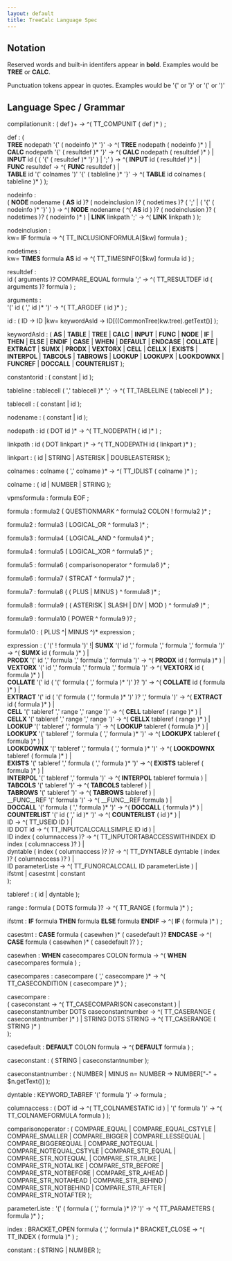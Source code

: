 ```yaml
---
layout: default
title: TreeCalc Language Spec
---
```



## Notation

Reserved words and built-in identifers appear in __bold__.
Examples would be __TREE__ or __CALC__.

Punctuation tokens appear in quotes.
Examples would be '{' or '}' or '(' or ')'


## Language Spec / Grammar


compilationunit : ( def )+ -> ^( TT_COMPUNIT ( def )* ) ;


def : (  
  __TREE__ nodepath '{' ( nodeinfo )* '}' -> ^( __TREE__ nodepath ( nodeinfo )* ) |  
  __CALC__ nodepath '{' ( resultdef )* '}' -> ^( __CALC__ nodepath ( resultdef )* ) |  
  __INPUT__ id ( ( '{' ( resultdef )* '}' ) | ';' ) -> ^( __INPUT__ id ( resultdef )* ) |  
  __FUNC__ resultdef -> ^( __FUNC__ resultdef ) |  
  __TABLE__ id '(' colnames ')' '{' ( tableline )* '}' -> ^( __TABLE__ id colnames ( tableline )* ) );


nodeinfo :  
  ( __NODE__ nodename ( __AS__ id )? ( nodeinclusion )? ( nodetimes )? ( ';' | ( '{' ( nodeinfo )* '}' ) ) -> ^( __NODE__ nodename ( ^( __AS__ id ) )? ( nodeinclusion )? ( nodetimes )? ( nodeinfo )* ) | __LINK__ linkpath ';' -> ^( __LINK__ linkpath ) );


nodeinclusion :  
  kw= __IF__ formula -> ^( TT_INCLUSIONFORMULA[$kw] formula ) ;


nodetimes :  
  kw= __TIMES__ formula __AS__ id -> ^( TT_TIMESINFO[$kw] formula id ) ;


resultdef :  
  id ( arguments )? COMPARE_EQUAL formula ';' -> ^( TT_RESULTDEF id ( arguments )? formula ) ;


arguments :  
  '(' id ( ',' id )* ')' -> ^( TT_ARGDEF ( id )* ) ;


id : ( ID -> ID |kw= keywordAsId -> ID[((CommonTree)kw.tree).getText()] );


keywordAsId : ( __AS__ | __TABLE__ | __TREE__ | __CALC__ | __INPUT__ | __FUNC__ | __NODE__ | __IF__ | __THEN__ | __ELSE__ | __ENDIF__ | __CASE__ | __WHEN__ | __DEFAULT__ | __ENDCASE__ |
  __COLLATE__ | __EXTRACT__ |
  __SUMX__ | __PRODX__ | __VEXTORX__ | __CELL__ | __CELLX__ | __EXISTS__ | __INTERPOL__ |
  __TABCOLS__ | __TABROWS__ |
  __LOOKUP__ | __LOOKUPX__ | __LOOKDOWNX__ |
  __FUNCREF__ | __DOCCALL__ | __COUNTERLIST__
  );


constantorid : ( constant | id );


tableline : tablecell ( ',' tablecell )* ';' -> ^( TT_TABLELINE ( tablecell )* ) ;


tablecell : ( constant | id );


nodename : ( constant | id );


nodepath : id ( DOT id )* -> ^( TT_NODEPATH ( id )* ) ;


linkpath : id ( DOT linkpart )* -> ^( TT_NODEPATH id ( linkpart )* ) ;


linkpart : ( id | STRING | ASTERISK | DOUBLEASTERISK );


colnames : colname ( ',' colname )* -> ^( TT_IDLIST ( colname )* ) ;


colname : ( id | NUMBER | STRING );


vpmsformula : formula EOF ;


formula : formula2 ( QUESTIONMARK ^ formula2 COLON ! formula2 )* ;


formula2 : formula3 ( LOGICAL_OR ^ formula3 )* ;


formula3 : formula4 ( LOGICAL_AND ^ formula4 )* ;


formula4 : formula5 ( LOGICAL_XOR ^ formula5 )* ;


formula5 : formula6 ( comparisonoperator ^ formula6 )* ;


formula6 : formula7 ( STRCAT ^ formula7 )* ;


formula7 : formula8 ( ( PLUS | MINUS ) ^ formula8 )* ;


formula8 : formula9 ( ( ASTERISK | SLASH | DIV | MOD ) ^ formula9 )* ;


formula9 : formula10 ( POWER ^ formula9 )? ;


formula10 : ( PLUS ^| MINUS ^)* expression ;


expression : ( '(' ! formula ')' !| __SUMX__ '(' id ',' formula ',' formula ',' formula ')' -> ^( __SUMX__ id ( formula )* ) |  
  __PRODX__ '(' id ',' formula ',' formula ',' formula ')' -> ^( __PRODX__ id ( formula )* ) |  
  __VEXTORX__ '(' id ',' formula ',' formula ',' formula ')' -> ^( __VEXTORX__ id ( formula )* ) |  
  __COLLATE__ '(' id ( '(' formula ( ',' formula )* ')' )? ')' -> ^( __COLLATE__ id ( formula )* ) |  
  __EXTRACT__ '(' id ( '(' formula ( ',' formula )* ')' )? ',' formula ')' -> ^( __EXTRACT__ id ( formula )* ) |  
  __CELL__ '(' tableref ',' range ',' range ')' -> ^( __CELL__ tableref ( range )* ) |  
  __CELLX__ '(' tableref ',' range ',' range ')' -> ^( __CELLX__ tableref ( range )* ) |  
  __LOOKUP__ '(' tableref ',' formula ')' -> ^( __LOOKUP__ tableref ( formula )* ) |  
  __LOOKUPX__ '(' tableref ',' formula ( ',' formula )* ')' -> ^( __LOOKUPX__ tableref ( formula )* ) |  
  __LOOKDOWNX__ '(' tableref ',' formula ( ',' formula )* ')' -> ^( __LOOKDOWNX__ tableref ( formula )* ) |  
  __EXISTS__ '(' tableref ',' formula ( ',' formula )* ')' -> ^( __EXISTS__ tableref ( formula )* ) |  
  __INTERPOL__ '(' tableref ',' formula ')' -> ^( __INTERPOL__ tableref formula ) |  
  __TABCOLS__ '(' tableref ')' -> ^( __TABCOLS__ tableref ) |  
  __TABROWS__ '(' tableref ')' -> ^( __TABROWS__ tableref ) |  
  __FUNC__REF '(' formula ')' -> ^( __FUNC__REF formula ) |  
  __DOCCALL__ '(' formula ( ',' formula )* ')' -> ^( __DOCCALL__ ( formula )* ) |  
  __COUNTERLIST__ '(' id ( ',' id )* ')' -> ^( __COUNTERLIST__ ( id )* ) |  
  ID -> ^( TT_USEID ID ) |  
  ID DOT id -> ^( TT_INPUTCALCCALLSIMPLE ID id ) |  
  ID index ( columnaccess )? -> ^( TT_INPUTORTABACCESSWITHINDEX ID index ( columnaccess )? ) |  
  dyntable ( index ( columnaccess )? )? -> ^( TT_DYNTABLE dyntable ( index )? ( columnaccess )? ) |  
  ID parameterListe -> ^( TT_FUNORCALCCALL ID parameterListe ) |  
  ifstmt | casestmt | constant  
  );


tableref : ( id | dyntable );


range : formula ( DOTS formula )? -> ^( TT_RANGE ( formula )* ) ;


ifstmt : __IF__ formula __THEN__ formula __ELSE__ formula __ENDIF__ -> ^( __IF__ ( formula )* ) ;


casestmt : __CASE__ formula ( casewhen )* ( casedefault )? __ENDCASE__ -> ^( __CASE__ formula ( casewhen )* ( casedefault )? ) ;


casewhen : __WHEN__ casecompares COLON formula -> ^( __WHEN__ casecompares formula ) ;


casecompares : casecompare ( ',' casecompare )* -> ^( TT_CASECONDITION ( casecompare )* ) ;


casecompare :  
  ( caseconstant -> ^( TT_CASECOMPARISON caseconstant ) |  
  caseconstantnumber DOTS caseconstantnumber -> ^( TT_CASERANGE ( caseconstantnumber )* ) | STRING DOTS STRING -> ^( TT_CASERANGE ( STRING )* )  
);


casedefault : __DEFAULT__ COLON formula -> ^( __DEFAULT__ formula ) ;


caseconstant : ( STRING | caseconstantnumber );


caseconstantnumber : ( NUMBER | MINUS n= NUMBER -> NUMBER["-" + $n.getText()] );


dyntable : KEYWORD_TABREF '(' formula ')' -> formula ;


columnaccess : ( DOT id -> ^( TT_COLNAMESTATIC id ) | '(' formula ')' -> ^( TT_COLNAMEFORMULA formula ) );


comparisonoperator : ( COMPARE_EQUAL | COMPARE_EQUAL_CSTYLE | COMPARE_SMALLER | COMPARE_BIGGER | COMPARE_LESSEQUAL | COMPARE_BIGGEREQUAL | COMPARE_NOTEQUAL | COMPARE_NOTEQUAL_CSTYLE | COMPARE_STR_EQUAL | COMPARE_STR_NOTEQUAL | COMPARE_STR_ALIKE | COMPARE_STR_NOTALIKE | COMPARE_STR_BEFORE | COMPARE_STR_NOTBEFORE | COMPARE_STR_AHEAD | COMPARE_STR_NOTAHEAD | COMPARE_STR_BEHIND | COMPARE_STR_NOTBEHIND | COMPARE_STR_AFTER | COMPARE_STR_NOTAFTER );


parameterListe : '(' ( formula ( ',' formula )* )? ')' -> ^( TT_PARAMETERS ( formula )* ) ;


index : BRACKET_OPEN formula ( ',' formula )* BRACKET_CLOSE -> ^( TT_INDEX ( formula )* ) ;

constant : ( STRING | NUMBER );

